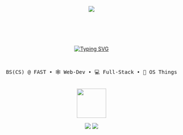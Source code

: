 <div align="center">
<img style="margin: 0px 0px 30px 0px;" src="https://media.giphy.com/media/v1.Y2lkPTc5MGI3NjExaWpraGF2N2xpZTJ1cnRwdThhY2U3d3Brd2wydW9vYzM5djl3c2Z2aSZlcD12MV9pbnRlcm5hbF9naWZfYnlfaWQmY3Q9Zw/N3yLGQ1oMYfGU/giphy.gif"/>

<br><br>

[![Typing SVG](https://readme-typing-svg.demolab.com?font=Fira+Code&duration=3000&pause=1000&color=24F796&center=true&multiline=true&random=false&width=435&lines=I+am+Sadeem+%3AD;%E2%80%A2+I+work+on+the+Web+%26+OS+%E2%80%A2)](https://git.io/typing-svg)
  
<br>

<pre>
BS(CS) @ FAST • 🕸️ Web-Dev • 💻 Full-Stack • 💸 OS Things
</pre>

<br>
<img src="https://media.giphy.com/media/UQ1EI1ML2ABQdbebup/giphy.gif?cid=ecf05e478vt5zl447dawj41l9ti18dt2tmk255vc5tenvwsk&ep=v1_stickers_search&rid=giphy.gif&ct=s" width="80px">
<br>

[![](https://img.shields.io/badge/LinkedIn-blue)]()
[![](https://img.shields.io/badge/Itch.io-red)]()

<br>

</div>

